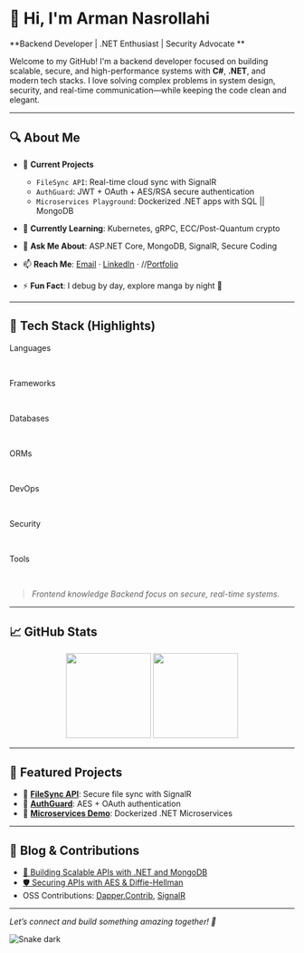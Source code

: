 # 👋 Hi, I'm Arman Nasrollahi  
**Backend Developer | .NET Enthusiast | Security Advocate **

Welcome to my GitHub! I'm a backend developer focused on building scalable, secure, and high-performance systems with **C#**, **.NET**, and modern tech stacks. I love solving complex problems in system design, security, and real-time communication—while keeping the code clean and elegant.

---

## 🔍 About Me
- 🔭 **Current Projects**  
  - `FileSync API`: Real-time cloud sync with SignalR  
  - `AuthGuard`: JWT + OAuth + AES/RSA secure authentication  
  - `Microservices Playground`: Dockerized .NET apps with SQL || MongoDB  

- 🌱 **Currently Learning**: Kubernetes, gRPC, ECC/Post-Quantum crypto  
- 💬 **Ask Me About**: ASP.NET Core, MongoDB, SignalR, Secure Coding  
- 📫 **Reach Me**: [Email](mailto:your-email) · [LinkedIn](https://www.linkedin.com/in/your-profile) · //[Portfolio](https://your-portfolio.com)  
- ⚡ **Fun Fact**: I debug by day, explore manga by night 🌙  

---

## 🧰 Tech Stack (Highlights)

<p align="center">
  <p> Languages </p>
  <br />
  <a src="https://img.shields.io/badge/C%23-239120?style=for-the-badge&logo=c-sharp&logoColor=white" width="36" height="36" alt="C#"/>
  <a src="https://img.shields.io/badge/Java-ED8B00?style=for-the-badge&logo=java&logoColor=white" width="36" height="36" alt="C#"/>
  <a src="https://img.shields.io/badge/C++-00599C?style=for-the-badge&logo=c%2B%2B&logoColor=white" width="36" height="36" alt="C#"/>
  <a src="https://img.shields.io/badge/JavaScript-F7DF1E?style=for-the-badge&logo=javascript&logoColor=black" width="36" height="36" alt="C#"/>
  <a src="https://img.shields.io/badge/Dart-0175C2?style=for-the-badge&logo=dart&logoColor=white" width="36" height="36" alt="C#"/>
  <a src="https://img.shields.io/badge/SQL-4479A1?style=for-the-badge&logo=sqlite&logoColor=white" width="36" height="36" alt="C#"/>

  <p> Frameworks </p>
  <br />
  <a src="https://img.shields.io/badge/.NET-512BD4?style=for-the-badge&logo=dotnet&logoColor=white" width="36" height="36" alt="C#"/>
  <a src="https://img.shields.io/badge/ASP.NET-5C2D91?style=for-the-badge&logo=dotnet&logoColor=white" width="36" height="36" alt="C#"/>
  <a src="https://img.shields.io/badge/SignalR-32CD32?style=for-the-badge&logo=signalr&logoColor=white" width="36" height="36" alt="C#"/>
  <a src="https://img.shields.io/badge/Flutter-02569B?style=for-the-badge&logo=flutter&logoColor=white" width="36" height="36" alt="C#"/>

  <p> Databases </p>
  <br />
  <a src="https://img.shields.io/badge/SQL_Server-CC2927?style=for-the-badge&logo=microsoftsqlserver&logoColor=white" width="36" height="36" alt="C#"/>
  <a src="https://img.shields.io/badge/PostgreSQL-336791?style=for-the-badge&logo=postgresql&logoColor=white" width="36" height="36" alt="C#"/>
  <a src="https://img.shields.io/badge/MongoDB-47A248?style=for-the-badge&logo=mongodb&logoColor=white" width="36" height="36" alt="C#"/>

  <p> ORMs </p>
  <br />
  <a src="https://img.shields.io/badge/Entity_Framework-512BD4?style=for-the-badge&logo=.net&logoColor=white" width="36" height="36" alt="C#"/>
  <a src="https://img.shields.io/badge/Dapper-4B0082?style=for-the-badge&logo=nuget&logoColor=white" width="36" height="36" alt="C#"/>

  <p> DevOps </p>
  <br />
  <a src="https://img.shields.io/badge/Docker-2496ED?style=for-the-badge&logo=docker&logoColor=white" width="36" height="36" alt="C#"/>
  <a src="https://img.shields.io/badge/GitHub_Actions-2088FF?style=for-the-badge&logo=github-actions&logoColor=white" width="36" height="36" alt="C#"/>
  <a src="https://img.shields.io/badge/Kubernetes-326CE5?style=for-the-badge&logo=kubernetes&logoColor=white" width="36" height="36" alt="C#"/>

  <p> Security </p>
  <br />
  <a src="https://img.shields.io/badge/AES-000000?style=for-the-badge&logoColor=white" width="36" height="36" alt="C#"/>
  <a src="https://img.shields.io/badge/RSA-000000?style=for-the-badge&logoColor=white" width="36" height="36" alt="C#"/>
  <a src="https://img.shields.io/badge/Diffie--Hellman-000000?style=for-the-badge&logoColor=white" width="36" height="36" alt="C#"/>

  <p> Tools </p>
  <br />
  <a src="https://img.shields.io/badge/Git-F05032?style=for-the-badge&logo=git&logoColor=white" width="36" height="36" alt="C#"/>
  <a src="https://img.shields.io/badge/Postman-FF6C37?style=for-the-badge&logo=postman&logoColor=white" width="36" height="36" alt="C#"/>
  <a src="https://img.shields.io/badge/Visual_Studio-5C2D91?style=for-the-badge&logo=visualstudio&logoColor=white" width="36" height="36" alt="C#"/>
  <a src="https://www.svgrepo.com/svg/374111/swagger" width="36" height="36" alt="Swagger"/>
  
</p>

> *Frontend knowledge Backend focus on secure, real-time systems.*

---

## 📈 GitHub Stats  
<p align="center">
  <img src="https://github-readme-stats.vercel.app/api?username=ArmanNS1&show_icons=true&theme=dracula&hide_border=true" height="150" />
  <img src="https://github-readme-stats.vercel.app/api/top-langs/?username=ArmanNS1&layout=compact&theme=dracula&hide_border=true" height="150" />
</p>

---

## 🌟 Featured Projects
- 🔹 [**FileSync API**](https://github.com/ArmanNS1/): Secure file sync with SignalR  
- 🔹 [**AuthGuard**](https://github.com/ArmanNS1/): AES + OAuth authentication  
- 🔹 [**Microservices Demo**](https://github.com/ArmanNS1/): Dockerized .NET Microservices  

---

## 📝 Blog & Contributions
- [🔐 Building Scalable APIs with .NET and MongoDB](https://your-blog.com/post1)  
- [🛡️ Securing APIs with AES & Diffie-Hellman](https://your-blog.com/post2)  
- OSS Contributions: [Dapper.Contrib](https://github.com/DapperLib/Dapper.Contrib), [SignalR](https://github.com/dotnet/aspnetcore)

---

*Let’s connect and build something amazing together! 🚀*


![Snake dark](https://raw.githubusercontent.com/ArmanNS1/ArmanNasrollahi/output/github-contribution-grid-snake-dark.svg)

